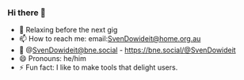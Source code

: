 ### Hi there 👋

- 🔭 Relaxing before the next gig
- 📫 How to reach me: email:SvenDowideit@home.org.au
- 🐘 @SvenDowideit@bne.social - https://bne.social/@SvenDowideit
- 😄 Pronouns: he/him
- ⚡ Fun fact: I like to make tools that delight users.


